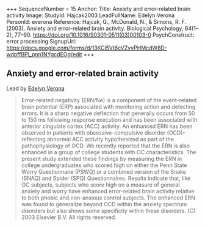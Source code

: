+++
SequenceNumber =  15
Anchor: 
Title: Anxiety and error-related brain activity
Image: 
StudyId: Hajcak2003
LeadFullName: Edelyn Verona
PersonId: everona
Reference: Hajcak, G., McDonald, N., & Simons, R. F. (2003). Anxiety and error-related brain activity. Biological Psychology, 64(1–2), 77–90. https://doi.org/10.1016/S0301-0511(03)00103-0
PsychConstruct: error processing
SignupUrl: https://docs.google.com/forms/d/13KCi5Vt6cVZvvPHMcdW8D-wdpffBPl_pnn1NYgcdEOg/edit
+++


## <a name="Hajcak2003"> Anxiety and error-related brain activity


Lead by [Edelyn Verona](/people/#everona)


> Error-related negativity (ERN/Ne) is a component of the event-related brain potential (ERP) associated with monitoring action and detecting errors. It is a sharp negative deflection that generally occurs from 50 to 150 ms following response execution and has been associated with anterior cingulate cortex (ACC) activity. An enhanced ERN has been observed in patients with obsessive-compulsive disorder (OCD)-reflecting abnormal ACC activity hypothesized as part of the pathophysiology of OCD. We recently reported that the ERN is also enhanced in a group of college students with OC characteristics. The present study extended these findings by measuring the ERN in college undergraduates who scored high on either the Penn State Worry Questionnaire (PSWQ) or a combined version of the Snake (SNAQ) and Spider (SPQ) Questionnaires. Results indicate that, like OC subjects, subjects who score high on a measure of general anxiety and worry have enhanced error-related brain activity relative to both phobic and non-anxious control subjects. The enhanced ERN was found to generalize beyond OCD within the anxiety spectrum disorders but also shows some specificity within these disorders. (C) 2003 Elsevier B.V. All rights reserved.